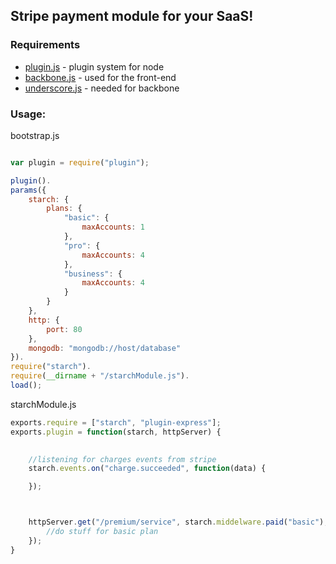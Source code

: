 ## Stripe payment module for your SaaS!


### Requirements

- [plugin.js](crcn/plugin.js) - plugin system for node
- [backbone.js](http://backbonejs.org/) - used for the front-end
- [underscore.js](http://underscorejs.org/) - needed for backbone

### Usage:

bootstrap.js

```javascript

var plugin = require("plugin");

plugin().
params({
	starch: {
		plans: {
			"basic": {
				maxAccounts: 1
			},
			"pro": {
				maxAccounts: 4
			},
			"business": {
				maxAccounts: 4
			}
		}
	},
	http: {
		port: 80
	},
	mongodb: "mongodb://host/database"
}).
require("starch").
require(__dirname + "/starchModule.js").
load();
```


starchModule.js

```javascript
exports.require = ["starch", "plugin-express"];
exports.plugin = function(starch, httpServer) {
	

	//listening for charges events from stripe
	starch.events.on("charge.succeeded", function(data) {

	});



	httpServer.get("/premium/service", starch.middelware.paid("basic"), function(req, res) {
		//do stuff for basic plan
	});
}
```

